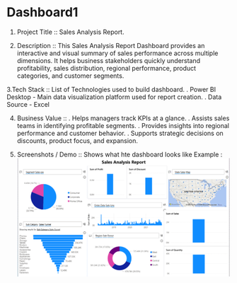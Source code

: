 # Dashboard1

1. Project Title :: Sales Analysis Report.

2. Description :: This Sales Analysis Report Dashboard provides an interactive and visual summary of sales performance across multiple dimensions. It helps business stakeholders quickly understand profitability, sales distribution, regional performance, product categories, and customer segments.

3.Tech Stack :: List of Technologies used to build dashboard.
. Power BI Desktop - Main data visualization platform used for report creation.
. Data Source - Excel

4.  Business Value ::
. Helps managers track KPIs at a glance.
. Assists sales teams in identifying profitable segments.
. Provides insights into regional performance and customer behavior.
. Supports strategic decisions on discounts, product focus, and expansion.

5. Screenshots / Demo ::
    Shows what hte dashboard looks like
    Example : ![Dashboard Preview](https://github.com/lokeshmaha0903-alt/Dashboard1/blob/402eaedce29a7f1f47d4e63c42f7fe69098a9456/Power%20BI%20Dashboard.png)
